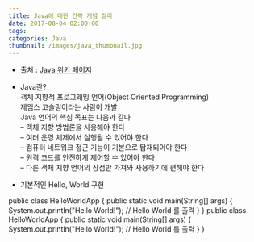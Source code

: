 ```yaml
---
title: Java에 대한 간략 개념 정리
date: 2017-08-04 02:00:00
tags:
categories: Java
thumbnail: /images/java_thumbnail.jpg
---
```

- 출처 : [Java 위키 페이지](https://ko.wikipedia.org/wiki/%EC%9E%90%EB%B0%94_(%ED%94%84%EB%A1%9C%EA%B7%B8%EB%9E%98%EB%B0%8D_%EC%96%B8%EC%96%B4))
- Java란?<br/>
객체 지향적 프로그래밍 언어(Object Oriented Programming)<br/>
제임스 고슬링이라는 사람이 개발<br/>
Java 언어의 핵심 목표는 다음과 같다<br/>
– 객체 지향 방법론을 사용해야 한다<br/>
– 여러 운영 체제에서 실행될 수 있어야 한다<br/>
– 컴퓨터 네트워크 접근 기능이 기본으로 탑재되어야 한다<br/>
– 원격 코드를 안전하게 제어할 수 있어야 한다<br/>
– 다른 객체 지향 언어의 장점만 가져와 사용하기에 편해야 한다

- 기본적인 Hello, World 구현<br/>

public class HelloWorldApp {
  public static void main(String[] args) {
    System.out.println("Hello World!"); // Hello World 를 출력
  }
}
public class HelloWorldApp {
  public static void main(String[] args) {
    System.out.println("Hello World!"); // Hello World 를 출력
  }
}
